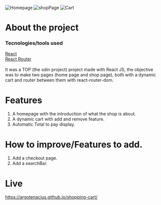 ![Homepage](https://user-images.githubusercontent.com/94071579/165630221-84db65e9-272e-48d6-97e0-85f1bee25f8e.png)
![shopPage](https://user-images.githubusercontent.com/94071579/165630243-1c7ec9bf-05b7-41a1-8d3b-735d8243dfee.png)
![Cart](https://user-images.githubusercontent.com/94071579/165630232-6722a562-df14-4cdf-82df-364141abbe38.png)

# About the project
<h3> Tecnologies/tools used </h3>
<a href="https://reactjs.org/"> React </a>
<br>
<a href="https://reactrouter.com/"> React Router </a>
<br>
<br>
It was a TOP (the odin project) project made with React JS, the objective was to make two pages (home page and shop page), both with a dynamic cart and router between them with react-router-dom.

# Features
1. A homepage with the introduction of what the shop is about.
2. A dynamic cart with add and remove feature.
3. Automatic Total to pay display.

# How to improve/Features to add.
1. Add a checkout page.
2. Add a searchBar.

# Live

https://argotenacius.github.io/shopping-cart/
